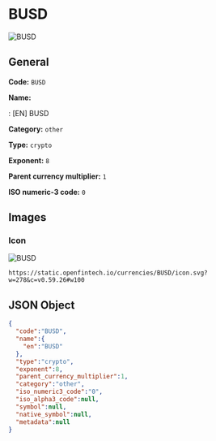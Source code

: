 
# BUSD 
![BUSD](https://static.openfintech.io/currencies/BUSD/icon.svg?w=278&c=v0.59.26#w100)  

## General 
 
**Code:** `BUSD` 
 
**Name:** 
 
:	[EN] BUSD 
 
**Category:** `other` 
 
**Type:** `crypto` 
 
**Exponent:** `8` 
 
**Parent currency multiplier:** `1` 
 
**ISO numeric-3 code:** `0` 
 

## Images 

### Icon 
 
![BUSD](https://static.openfintech.io/currencies/BUSD/icon.svg?w=278&c=v0.59.26#w100)  

```
https://static.openfintech.io/currencies/BUSD/icon.svg?w=278&c=v0.59.26#w100
```  

## JSON Object 

```json
{
  "code":"BUSD",
  "name":{
    "en":"BUSD"
  },
  "type":"crypto",
  "exponent":8,
  "parent_currency_multiplier":1,
  "category":"other",
  "iso_numeric3_code":"0",
  "iso_alpha3_code":null,
  "symbol":null,
  "native_symbol":null,
  "metadata":null
}
```  
